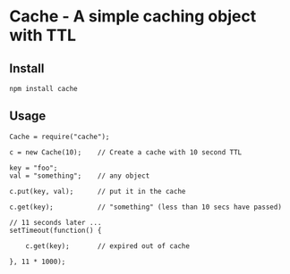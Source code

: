 
# Cache - A simple caching object with TTL

## Install

	npm install cache


## Usage

	Cache = require("cache");

	c = new Cache(10);    // Create a cache with 10 second TTL

	key = "foo";
	val = "something";    // any object

	c.put(key, val);      // put it in the cache

	c.get(key);           // "something" (less than 10 secs have passed)

	// 11 seconds later ...
	setTimeout(function() {

		c.get(key);       // expired out of cache

	}, 11 * 1000);





